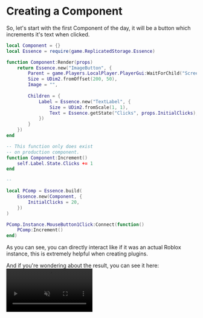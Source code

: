 # Creating a Component

So, let's start with the first Component of the day, it will be a button which increments it's text when clicked.

```lua title="ExampleComponent.luau"
local Component = {}
local Essence = require(game.ReplicatedStorage.Essence)

function Component:Render(props)
	return Essence.new("ImageButton", {
		Parent = game.Players.LocalPlayer.PlayerGui:WaitForChild("ScreenGui"),
		Size = UDim2.fromOffset(200, 50),
		Image = "",
		
		Children = {
			Label = Essence.new("TextLabel", {
                Size = UDim2.fromScale(1, 1),
				Text = Essence.getState("Clicks", props.InitialClicks),
			})
		}
	})
end

-- This function only does exist
-- on production component.
function Component:Increment()
	self.Label.State.Clicks += 1
end

--

local PComp = Essence.build(
	Essence.new(Component, {
		InitialClicks = 20,
	})
)

PComp.Instance.MouseButton1Click:Connect(function()
	PComp:Increment()
end)
```

As you can see, you can directly interact like if it was an actual Roblox
instance, this is extremely helpful when creating plugins.

And if you're wondering about the result, you can see it here:
<video alt="Video from Gyazo" width="228" autoplay muted loop playsinline controls><source src="https://i.gyazo.com/da17850255523e42eb5e8d5bb020a86f.mp4" type="video/mp4" /></video>
